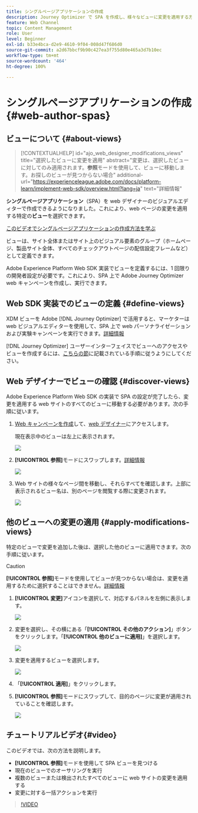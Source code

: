 ```yaml
---
title: シングルページアプリケーションの作成
description: Journey Optimizer で SPA を作成し、様々なビューに変更を適用する方法を学ぶ
feature: Web Channel
topic: Content Management
role: User
level: Beginner
exl-id: b33e4bca-d2e9-4610-9f04-008d47f686d0
source-git-commit: a2d67bbcf9b90c427ea3f755d80e465a3d7b10ec
workflow-type: tm+mt
source-wordcount: '464'
ht-degree: 100%

---
```


# シングルページアプリケーションの作成 {#web-author-spas}

## ビューについて {#about-views}

>[!CONTEXTUALHELP]
>id="ajo_web_designer_modifications_views"
>title="選択したビューに変更を適用"
>abstract="変更は、選択したビューに対してのみ適用されます。**参照**&#x200B;モードを使用して、ビューに移動します。お探しのビューが見つからない場合"
>additional-url="https://experienceleague.adobe.com/docs/platform-learn/implement-web-sdk/overview.html?lang=ja" text="詳細情報"

**シングルページアプリケーション**（SPA）を web デザイナーのビジュアルエディターで作成できるようになりました。これにより、web ページの変更を適用する特定の&#x200B;**ビュー**&#x200B;を選択できます。

[このビデオでシングルページアプリケーションの作成方法を学ぶ](#video)

ビューは、サイト全体またはサイト上のビジュアル要素のグループ（ホームページ、製品サイト全体、すべてのチェックアウトページの配信設定フレームなど）として定義できます。

Adobe Experience Platform Web SDK 実装でビューを定義するには、1 回限りの開発者設定が必要です。これにより、SPA 上で Adobe Journey Optimizer web キャンペーンを作成し、実行できます。

## Web SDK 実装でのビューの定義 {#define-views}

XDM ビューを Adobe [!DNL Journey Optimizer] で活用すると、マーケターは web ビジュアルエディターを使用して、SPA 上で web パーソナライゼーションおよび実験キャンペーンを実行できます。[詳細情報](web-spa-implementation.md)

[!DNL Journey Optimizer] ユーザーインターフェイスでビューへのアクセスやビューを作成するには、[こちらの節](web-spa-implementation.md#implement-xdm-views)に記載されている手順に従うようにしてください。

## Web デザイナーでビューの確認 {#discover-views}

Adobe Experience Platform Web SDK の実装で SPA の設定が完了したら、変更を適用する web サイトのすべてのビューに移動する必要があります。次の手順に従います。

1. [Web キャンペーンを作成](create-web.md)して、[web デザイナー](edit-web-content.md)にアクセスします。

   現在表示中のビューは左上に表示されます。

   ![](assets/web-designer-view-home.png)

1. **[!UICONTROL 参照]**&#x200B;モードにスワップします。[詳細情報](../web/edit-web-content.md#browse-mode)

   ![](assets/web-designer-view-browse.png)

1. Web サイトの様々なページ間を移動し、それらすべてを確認します。上部に表示されるビュー名は、別のページを閲覧する際に変更されます。

   ![](assets/web-designer-other-view.png)

## 他のビューへの変更の適用 {#apply-modifications-views}

特定のビューで変更を追加した後は、選択した他のビューに適用できます。次の手順に従います。

>[!CAUTION]
>
>**[!UICONTROL 参照]**&#x200B;モードを使用してビューが見つからない場合は、変更を適用するために選択することはできません。[詳細情報](#discover-views)

1. **[!UICONTROL 変更]**&#x200B;アイコンを選択して、対応するパネルを左側に表示します。

   ![](assets/web-designer-view-modifications-pane.png)

1. 変更を選択し、その横にある「**[!UICONTROL その他のアクション]**」ボタンをクリックします。「**[!UICONTROL 他のビューに適用]**」を選択します。

   ![](assets/web-designer-modifications-more-actions.png)

1. 変更を適用するビューを選択します。

   ![](assets/web-designer-modifications-apply-to.png)

1. 「**[!UICONTROL 適用]**」をクリックします。

1. **[!UICONTROL 参照]**&#x200B;モードにスワップして、目的のページに変更が適用されていることを確認します。

   ![](assets/web-designer-modifications-applied-view.png)

## チュートリアルビデオ{#video}

このビデオでは、次の方法を説明します。

* **[!UICONTROL 参照]**&#x200B;モードを使用して SPA ビューを見つける
* 現在のビューでのオーサリングを実行
* 複数のビューまたは検出されたすべてのビューに web サイトの変更を適用する
* 変更に対する一括アクションを実行

>[!VIDEO](https://video.tv.adobe.com/v/3424536/?quality=12&learn=on)
